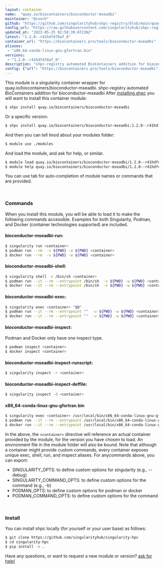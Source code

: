 ```yaml
---
layout: container
name:  "quay.io/biocontainers/bioconductor-mseadbi"
maintainer: "@vsoch"
github: "https://github.com/singularityhub/shpc-registry/blob/main/quay.io/biocontainers/bioconductor-mseadbi/container.yaml"
config_url: "https://raw.githubusercontent.com/singularityhub/shpc-registry/main/quay.io/biocontainers/bioconductor-mseadbi/container.yaml"
updated_at: "2023-05-25 02:58:39.872362"
latest: "1.2.0--r41hdfd78af_0"
container_url: "https://biocontainers.pro/tools/bioconductor-mseadbi"
aliases:
 - "x86_64-conda-linux-gnu-gfortran.bin"
versions:
 - "1.2.0--r41hdfd78af_0"
description: "shpc-registry automated BioContainers addition for bioconductor-mseadbi"
config: {"url": "https://biocontainers.pro/tools/bioconductor-mseadbi", "maintainer": "@vsoch", "description": "shpc-registry automated BioContainers addition for bioconductor-mseadbi", "latest": {"1.2.0--r41hdfd78af_0": "sha256:7872b4dd501f25dde57ce939cd120f4eadf8a4157574173b81843782bb6be5e8"}, "tags": {"1.2.0--r41hdfd78af_0": "sha256:7872b4dd501f25dde57ce939cd120f4eadf8a4157574173b81843782bb6be5e8"}, "docker": "quay.io/biocontainers/bioconductor-mseadbi", "aliases": {"x86_64-conda-linux-gnu-gfortran.bin": "/usr/local/bin/x86_64-conda-linux-gnu-gfortran.bin"}}
---
```


This module is a singularity container wrapper for quay.io/biocontainers/bioconductor-mseadbi.
shpc-registry automated BioContainers addition for bioconductor-mseadbi
After [installing shpc](#install) you will want to install this container module:


```bash
$ shpc install quay.io/biocontainers/bioconductor-mseadbi
```

Or a specific version:

```bash
$ shpc install quay.io/biocontainers/bioconductor-mseadbi:1.2.0--r41hdfd78af_0
```

And then you can tell lmod about your modules folder:

```bash
$ module use ./modules
```

And load the module, and ask for help, or similar.

```bash
$ module load quay.io/biocontainers/bioconductor-mseadbi/1.2.0--r41hdfd78af_0
$ module help quay.io/biocontainers/bioconductor-mseadbi/1.2.0--r41hdfd78af_0
```

You can use tab for auto-completion of module names or commands that are provided.

<br>

### Commands

When you install this module, you will be able to load it to make the following commands accessible.
Examples for both Singularity, Podman, and Docker (container technologies supported) are included.

#### bioconductor-mseadbi-run:

```bash
$ singularity run <container>
$ podman run --rm  -v ${PWD} -w ${PWD} <container>
$ docker run --rm  -v ${PWD} -w ${PWD} <container>
```

#### bioconductor-mseadbi-shell:

```bash
$ singularity shell -s /bin/sh <container>
$ podman run --it --rm --entrypoint /bin/sh  -v ${PWD} -w ${PWD} <container>
$ docker run --it --rm --entrypoint /bin/sh  -v ${PWD} -w ${PWD} <container>
```

#### bioconductor-mseadbi-exec:

```bash
$ singularity exec <container> "$@"
$ podman run --it --rm --entrypoint ""  -v ${PWD} -w ${PWD} <container> "$@"
$ docker run --it --rm --entrypoint ""  -v ${PWD} -w ${PWD} <container> "$@"
```

#### bioconductor-mseadbi-inspect:

Podman and Docker only have one inspect type.

```bash
$ podman inspect <container>
$ docker inspect <container>
```

#### bioconductor-mseadbi-inspect-runscript:

```bash
$ singularity inspect -r <container>
```

#### bioconductor-mseadbi-inspect-deffile:

```bash
$ singularity inspect -d <container>
```


#### x86_64-conda-linux-gnu-gfortran.bin

```bash
$ singularity exec <container> /usr/local/bin/x86_64-conda-linux-gnu-gfortran.bin
$ podman run --it --rm --entrypoint /usr/local/bin/x86_64-conda-linux-gnu-gfortran.bin   -v ${PWD} -w ${PWD} <container> -c " $@"
$ docker run --it --rm --entrypoint /usr/local/bin/x86_64-conda-linux-gnu-gfortran.bin   -v ${PWD} -w ${PWD} <container> -c " $@"
```



In the above, the `<container>` directive will reference an actual container provided
by the module, for the version you have chosen to load. An environment file in the
module folder will also be bound. Note that although a container
might provide custom commands, every container exposes unique exec, shell, run, and
inspect aliases. For anycommands above, you can export:

 - SINGULARITY_OPTS: to define custom options for singularity (e.g., --debug)
 - SINGULARITY_COMMAND_OPTS: to define custom options for the command (e.g., -b)
 - PODMAN_OPTS: to define custom options for podman or docker
 - PODMAN_COMMAND_OPTS: to define custom options for the command

<br>

### Install

You can install shpc locally (for yourself or your user base) as follows:

```bash
$ git clone https://github.com/singularityhub/singularity-hpc
$ cd singularity-hpc
$ pip install -e .
```

Have any questions, or want to request a new module or version? [ask for help!](https://github.com/singularityhub/singularity-hpc/issues)